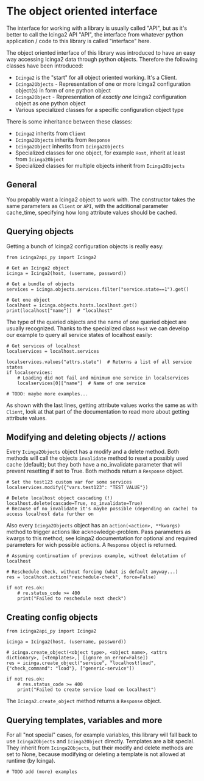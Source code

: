 # The object oriented interface
The interface for working with a library is usually called "API", but as it's better to call the Icinga2 API "API", the
interface from whatever python application / code to this library is called "interface" here.

The object oriented interface of this library was introduced to have an easy way accessing Icinga2 data through python
objects. Therefore the following classes have been introduced:
* `Icinga2` is the "start" for all object oriented working. It's a Client.
* `Icinga2Objects` - Representation of one or more Icinga2 configuration object(s) in form of one python object
* `Icinga2Object` - Representation of *exactly one* Icinga2 configuration object as one python object
* Various specialized classes for a specific configuration object type

There is some inheritance between these classes:
* `Icinga2` inherits from `Client`
* `Icinga2Objects` inherits from `Response`
* `Icinga2Object` inherits from `Icinga2Objects`
* Specialized classes for one object, for example `Host`, inherit at least from `Icinga2Object`
* Specialized classes for multiple objects inherit from `Icinga2Objects`

## General
You propably want a Icinga2 object to work with. The constructor takes the same parameters as `Client` or `API`, with
the additional parameter cache_time, specifying how long attribute values should be cached.

## Querying objects
Getting a bunch of Icinga2 configuration objects is really easy:
```
from icinga2api_py import Icinga2

# Get an Icinga2 object
icinga = Icinga2(host, (username, password))

# Get a bundle of objects
services = icinga.objects.services.filter("service.state==1").get()

# Get one object
localhost = icinga.objects.hosts.localhost.get()
print(localhost["name"])  # "localhost"
```

The type of the queried objects and the name of one queried object are usually recognized.
Thanks to the specialized class `Host` we can develop our example to query all service states of localhost easily:
```
# Get services of localhost
localservices = localhost.services

localservices.values("attrs.state")  # Returns a list of all service states
if localservices:
    # Loading did not fail and minimum one service in localservices
    localservices[0]["name"]  # Name of one service

# TODO: maybe more examples...
```

As shown with the last lines, getting attribute values works the same as with `Client`, look at that part of the
documentation to read more about getting attribute values.

## Modifying and deleting objects // actions
Every `Icinga2Objects` object has a modify and a delete method. Both methods will call the objects `invalidate` method
to reset a possibly used cache (default); but they both have a no_invalidate parameter that will prevent resetting if
set to True. Both methods return a `Response` object.
```
# Set the test123 custom var for some services
localservices.modify({"vars.test123": "TEST VALUE"})

# Delete localhost object cascading (!)
localhost.delete(cascade=True, no_invalidate=True)
# Because of no_invalidate it's maybe possible (depending on cache) to access localhost data further on
```

Also every `Icinga2Objects` object has an `action(<action>, **kwargs)` method to trigger actions like
acknowledge-problem. Pass parameters as kwargs to this method; see Icinga2 documentation for optional and required
parameters for wich possible actions. A `Response` object is returned.

```
# Assuming continuation of previous example, without deletation of localhost

# Reschedule check, without forcing (what is default anyway...)
res = localhost.action("reschedule-check", force=False)

if not res.ok:
    # re.status_code >= 400
    print("Failed to reschedule next check")
```


## Creating config objects
```
from icinga2api_py import Icinga2

icinga = Icinga2(host, (username, password))

# icinga.create_object(<object type>, <object name>, <attrs dictionary>, [<templates>,] [ignore_on_error=False])
res = icinga.create_object("service", "localhost!load", {"check_command": "load"}, ["generic-service"])

if not res.ok:
    # res.status_code >= 400
    print("Failed to create service load on localhost")
```
The `Icinga2.create_object` method returns a `Response` object.

## Querying templates, variables and more
For all "not special" cases, for example variables, this library will fall back to use `Icinga2Objects` and
`Icinga2Object` directly. Templates are a bit special. They inherit from `Icinga2Objects`, but their modify and delete
methods are set to None, because modifying or deleting a template is not allowed at runtime (by Icinga).

```
# TODO add (more) examples
```
